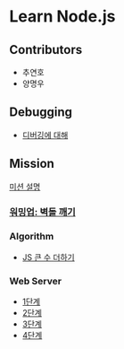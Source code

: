 # Learn Node.js

## Contributors

- 추연호
- 양명우

## Debugging

- [디버깅에 대해](/debugging.md)

## Mission

[미션 설명](https://github.com/woowa-techcamp-2020/woowa-honux/blob/master/week1-day2-new-js-mission.md)

### [워밍업: 벽돌 깨기](https://github.com/woowa-techcamp-2020/myungwoo-Y-younho9-learn-node/tree/master/break-bricks)

### Algorithm

- [JS 큰 수 더하기](/add-number/add.js)

### Web Server

- [1단계](/web-server/netmodule.js)
- [2단계](/web-server/http-server.js)
- [3단계]()
- [4단계]()
